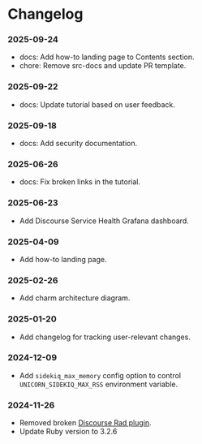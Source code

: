 # Changelog

### 2025-09-24

- docs: Add how-to landing page to Contents section.
- chore: Remove src-docs and update PR template.

### 2025-09-22

- docs: Update tutorial based on user feedback.

### 2025-09-18

- docs: Add security documentation.

### 2025-06-26

- docs: Fix broken links in the tutorial.

### 2025-06-23

- Add Discourse Service Health Grafana dashboard.

### 2025-04-09

- Add how-to landing page.

### 2025-02-26

- Add charm architecture diagram.

### 2025-01-20

- Add changelog for tracking user-relevant changes.

### 2024-12-09

- Add `sidekiq_max_memory` config option to control `UNICORN_SIDEKIQ_MAX_RSS` environment variable.

### 2024-11-26

- Removed broken [Discourse Rad plugin](https://github.com/canonical/discourse-rad-plugin.git).
- Update Ruby version to 3.2.6
